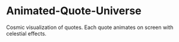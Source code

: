 # Animated-Quote-Universe
Cosmic visualization of quotes. Each quote animates on screen with celestial effects.
